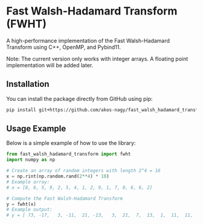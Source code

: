# Fast Walsh-Hadamard Transform (FWHT)

A high-performance implementation of the Fast Walsh-Hadamard Transform using C++, OpenMP, and Pybind11.

Note: The current version only works with integer arrays. A floating point implementation will be added later.

## Installation

You can install the package directly from GitHub using pip:

```bash
pip install git+https://github.com/akos-nagy/fast_walsh_hadamard_transform.git
```

## Usage Example

Below is a simple example of how to use the library:

```python
from fast_walsh_hadamard_transform import fwht
import numpy as np

# Create an array of random integers with length 2^4 = 16
x = np.rint(np.random.rand(2**4) * 10)
# Example array:
# x = [8, 6, 5, 9, 2, 5, 4, 1, 2, 9, 1, 7, 0, 6, 6, 2]

# Compute the Fast Walsh-Hadamard Transform
y = fwht(x)
# Example output:
# y = [ 73, -17,   3, -11,  21, -13,   3,  21,  7,  13,  1,  11,  11,   9,  -7,   3]
```

